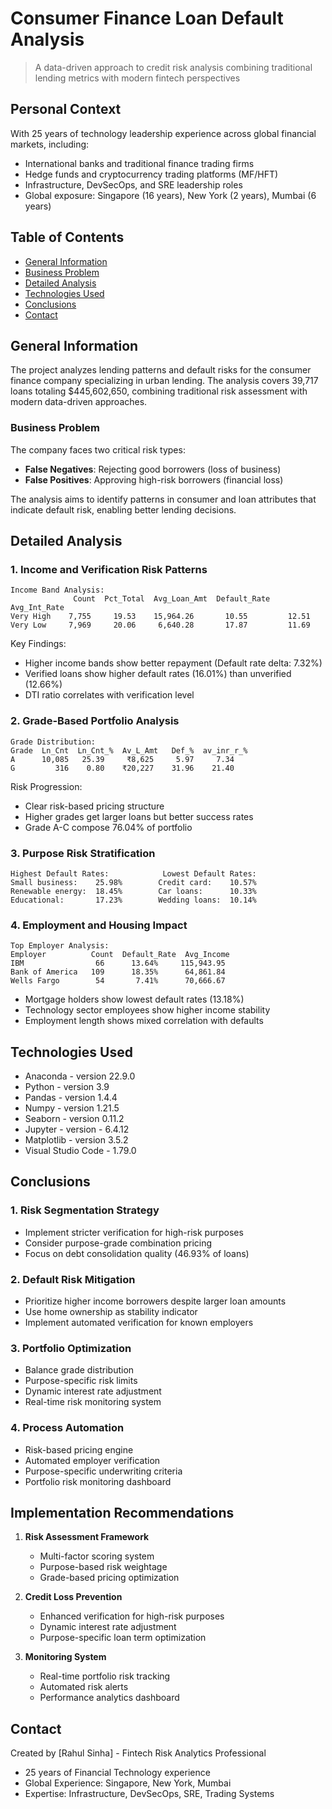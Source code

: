 # Consumer Finance Loan Default Analysis
> A data-driven approach to credit risk analysis combining traditional lending metrics with modern fintech perspectives

## Personal Context
With 25 years of technology leadership experience across global financial markets, including:
- International banks and traditional finance trading firms
- Hedge funds and cryptocurrency trading platforms (MF/HFT)
- Infrastructure, DevSecOps, and SRE leadership roles
- Global exposure: Singapore (16 years), New York (2 years), Mumbai (6 years)

## Table of Contents
* [General Information](#general-information)
* [Business Problem](#business-problem)
* [Detailed Analysis](#detailed-analysis)
* [Technologies Used](#technologies-used)
* [Conclusions](#conclusions)
* [Contact](#contact)

## General Information
The project analyzes lending patterns and default risks for the consumer finance company specializing in urban lending. The analysis covers 39,717 loans totaling $445,602,650, combining traditional risk assessment with modern data-driven approaches.

### Business Problem
The company faces two critical risk types:
- **False Negatives**: Rejecting good borrowers (loss of business)
- **False Positives**: Approving high-risk borrowers (financial loss)

The analysis aims to identify patterns in consumer and loan attributes that indicate default risk, enabling better lending decisions.

## Detailed Analysis

### 1. Income and Verification Risk Patterns
```
Income Band Analysis:
              Count  Pct_Total  Avg_Loan_Amt  Default_Rate  Avg_Int_Rate
Very High    7,755     19.53    15,964.26       10.55         12.51
Very Low     7,969     20.06     6,640.28       17.87         11.69
```
Key Findings:
- Higher income bands show better repayment (Default rate delta: 7.32%)
- Verified loans show higher default rates (16.01%) than unverified (12.66%)
- DTI ratio correlates with verification level

### 2. Grade-Based Portfolio Analysis
```
Grade Distribution:
Grade  Ln_Cnt  Ln_Cnt_%  Av_L_Amt   Def_%  av_inr_r_%
A      10,085   25.39     ₹8,625     5.97     7.34   
G         316    0.80    ₹20,227    31.96    21.40   
```
Risk Progression:
- Clear risk-based pricing structure
- Higher grades get larger loans but better success rates
- Grade A-C compose 76.04% of portfolio

### 3. Purpose Risk Stratification
```
Highest Default Rates:            Lowest Default Rates:
Small business:    25.98%        Credit card:    10.57%
Renewable energy:  18.45%        Car loans:      10.33%
Educational:       17.23%        Wedding loans:  10.14%
```

### 4. Employment and Housing Impact
```
Top Employer Analysis:
Employer          Count  Default_Rate  Avg_Income
IBM                66      13.64%     115,943.95
Bank of America   109      18.35%      64,861.84
Wells Fargo        54       7.41%      70,666.67
```
- Mortgage holders show lowest default rates (13.18%)
- Technology sector employees show higher income stability
- Employment length shows mixed correlation with defaults

## Technologies Used
- Anaconda - version 22.9.0
- Python - version 3.9
- Pandas - version 1.4.4
- Numpy - version 1.21.5
- Seaborn - version 0.11.2
- Jupyter - version - 6.4.12
- Matplotlib - version 3.5.2
- Visual Studio Code - 1.79.0

## Conclusions

### 1. Risk Segmentation Strategy
- Implement stricter verification for high-risk purposes
- Consider purpose-grade combination pricing
- Focus on debt consolidation quality (46.93% of loans)

### 2. Default Risk Mitigation
- Prioritize higher income borrowers despite larger loan amounts
- Use home ownership as stability indicator
- Implement automated verification for known employers

### 3. Portfolio Optimization
- Balance grade distribution
- Purpose-specific risk limits
- Dynamic interest rate adjustment
- Real-time risk monitoring system

### 4. Process Automation
- Risk-based pricing engine
- Automated employer verification
- Purpose-specific underwriting criteria
- Portfolio risk monitoring dashboard

## Implementation Recommendations
1. **Risk Assessment Framework**
   - Multi-factor scoring system
   - Purpose-based risk weightage
   - Grade-based pricing optimization

2. **Credit Loss Prevention**
   - Enhanced verification for high-risk purposes
   - Dynamic interest rate adjustment
   - Purpose-specific loan term optimization

3. **Monitoring System**
   - Real-time portfolio risk tracking
   - Automated risk alerts
   - Performance analytics dashboard

## Contact
Created by [Rahul Sinha] - Fintech Risk Analytics Professional
- 25 years of Financial Technology experience
- Global Experience: Singapore, New York, Mumbai
- Expertise: Infrastructure, DevSecOps, SRE, Trading Systems


